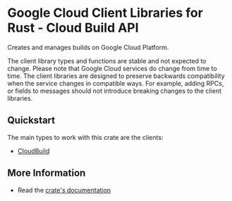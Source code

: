 # Google Cloud Client Libraries for Rust - Cloud Build API

<!-- Code generated by sidekick. DO NOT EDIT. -->


Creates and manages builds on Google Cloud Platform.

The client library types and functions are stable and not expected to change.
Please note that Google Cloud services do change from time to time. The client
libraries are designed to preserve backwards compatibility when the service
changes in compatible ways. For example, adding RPCs, or fields to messages
should not introduce breaking changes to the client libraries.

## Quickstart

The main types to work with this crate are the clients:

- [CloudBuild]

## More Information

- Read the [crate's documentation](https://docs.rs/google-cloud-build-v1/latest/google-cloud-build-v1)

[CloudBuild]: https://docs.rs/google-cloud-build-v1/latest/google_cloud_build_v1/client/struct.CloudBuild.html
